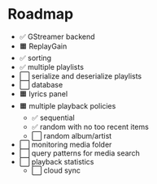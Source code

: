 # Roadmap

- ✅ GStreamer backend
- 🟧 ReplayGain
- ✅ sorting
- ✅ multiple playlists
- ⬜ serialize and deserialize playlists
- ⬜ database
- 🟧 lyrics panel
- 🟧 multiple playback policies
  - ✅ sequential
  - ✅ random with no too recent items
  - ⬜ random album/artist
- ⬜ monitoring media folder
- ⬜ query patterns for media search
- ⬜ playback statistics
  - ⬜ cloud sync

